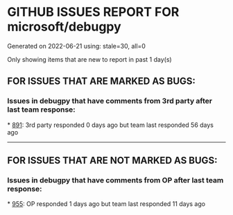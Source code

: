 
# GITHUB ISSUES REPORT FOR microsoft/debugpy


Generated on 2022-06-21 using: stale=30, all=0


Only showing items that are new to report in past 1 day(s)


## FOR ISSUES THAT ARE MARKED AS BUGS:


### Issues in debugpy that have comments from 3rd party after last team response:


\* [891](https://github.com/microsoft/debugpy/issues/891 "Error: Server[1] disconnected unexpectedly when typing anything in the Python debug console while debugging"): 3rd party responded 0 days ago but team last responded 56 days ago

---

## FOR ISSUES THAT ARE NOT MARKED AS BUGS:


### Issues in debugpy that have comments from OP after last team response:


\* [955](https://github.com/microsoft/debugpy/issues/955 "Allow for launching console_scripts or their specs"): OP responded 1 days ago but team last responded 11 days ago
